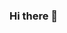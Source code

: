 ### Hi there 👋

<!--
**u04jo20/u04jo20** is a ✨ _special_ ✨ repository because its `README.md` (this file) appears on your GitHub profile.

Here are some ideas to get you started:

- 🔭 I’m currently working on Web Development
- 🌱 I’m currently learning Chemical engineering and how to overthrow a government :dmiling imp:
- 👯 I’m looking to collaborate on taking out the new king
- 🤔 I’m looking for help with how to become the Kim Jong-un of the UK
- 💬 Don't ask me about why i want to take over the world
- 📫 How to reach me: you don't...
- 😄 Pronouns: Balls
- ⚡ Fun fact: ... there is none
-->
